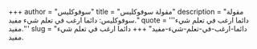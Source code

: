 +++
author = "سوفوكليس"
title = "مقولة سوفوكليس"
description = "مقولة سوفوكليس: دائما ارغب في تعلم شيء مفيد."
quote = '''دائما ارغب في تعلم شيء مفيد.''' 
slug = "دائما-ارغب-في-تعلم-شيء-مفيد"
+++
دائما ارغب في تعلم شيء مفيد.
